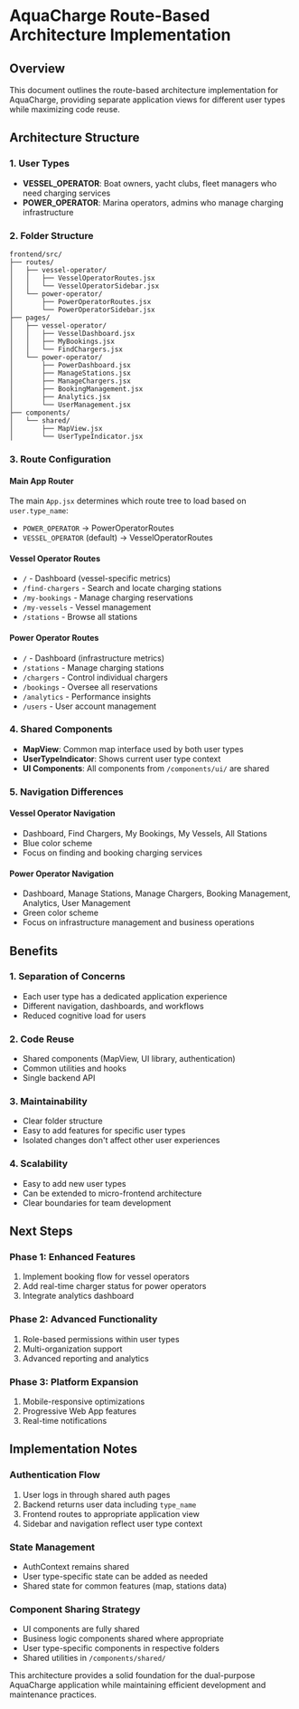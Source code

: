 # AquaCharge Route-Based Architecture Implementation

## Overview
This document outlines the route-based architecture implementation for AquaCharge, providing separate application views for different user types while maximizing code reuse.

## Architecture Structure

### 1. User Types
- **VESSEL_OPERATOR**: Boat owners, yacht clubs, fleet managers who need charging services
- **POWER_OPERATOR**: Marina operators, admins who manage charging infrastructure

### 2. Folder Structure
```
frontend/src/
├── routes/
│   ├── vessel-operator/
│   │   ├── VesselOperatorRoutes.jsx
│   │   └── VesselOperatorSidebar.jsx
│   └── power-operator/
│       ├── PowerOperatorRoutes.jsx
│       └── PowerOperatorSidebar.jsx
├── pages/
│   ├── vessel-operator/
│   │   ├── VesselDashboard.jsx
│   │   ├── MyBookings.jsx
│   │   └── FindChargers.jsx
│   └── power-operator/
│       ├── PowerDashboard.jsx
│       ├── ManageStations.jsx
│       ├── ManageChargers.jsx
│       ├── BookingManagement.jsx
│       ├── Analytics.jsx
│       └── UserManagement.jsx
├── components/
│   └── shared/
│       ├── MapView.jsx
│       └── UserTypeIndicator.jsx
```

### 3. Route Configuration

#### Main App Router
The main `App.jsx` determines which route tree to load based on `user.type_name`:
- `POWER_OPERATOR` → PowerOperatorRoutes
- `VESSEL_OPERATOR` (default) → VesselOperatorRoutes

#### Vessel Operator Routes
- `/` - Dashboard (vessel-specific metrics)
- `/find-chargers` - Search and locate charging stations
- `/my-bookings` - Manage charging reservations
- `/my-vessels` - Vessel management
- `/stations` - Browse all stations

#### Power Operator Routes
- `/` - Dashboard (infrastructure metrics)
- `/stations` - Manage charging stations
- `/chargers` - Control individual chargers
- `/bookings` - Oversee all reservations
- `/analytics` - Performance insights
- `/users` - User account management

### 4. Shared Components
- **MapView**: Common map interface used by both user types
- **UserTypeIndicator**: Shows current user type context
- **UI Components**: All components from `/components/ui/` are shared

### 5. Navigation Differences

#### Vessel Operator Navigation
- Dashboard, Find Chargers, My Bookings, My Vessels, All Stations
- Blue color scheme
- Focus on finding and booking charging services

#### Power Operator Navigation
- Dashboard, Manage Stations, Manage Chargers, Booking Management, Analytics, User Management
- Green color scheme
- Focus on infrastructure management and business operations

## Benefits

### 1. Separation of Concerns
- Each user type has a dedicated application experience
- Different navigation, dashboards, and workflows
- Reduced cognitive load for users

### 2. Code Reuse
- Shared components (MapView, UI library, authentication)
- Common utilities and hooks
- Single backend API

### 3. Maintainability
- Clear folder structure
- Easy to add features for specific user types
- Isolated changes don't affect other user experiences

### 4. Scalability
- Easy to add new user types
- Can be extended to micro-frontend architecture
- Clear boundaries for team development

## Next Steps

### Phase 1: Enhanced Features
1. Implement booking flow for vessel operators
2. Add real-time charger status for power operators
3. Integrate analytics dashboard

### Phase 2: Advanced Functionality
1. Role-based permissions within user types
2. Multi-organization support
3. Advanced reporting and analytics

### Phase 3: Platform Expansion
1. Mobile-responsive optimizations
2. Progressive Web App features
3. Real-time notifications

## Implementation Notes

### Authentication Flow
1. User logs in through shared auth pages
2. Backend returns user data including `type_name`
3. Frontend routes to appropriate application view
4. Sidebar and navigation reflect user type context

### State Management
- AuthContext remains shared
- User type-specific state can be added as needed
- Shared state for common features (map, stations data)

### Component Sharing Strategy
- UI components are fully shared
- Business logic components shared where appropriate
- User type-specific components in respective folders
- Shared utilities in `/components/shared/`

This architecture provides a solid foundation for the dual-purpose AquaCharge application while maintaining efficient development and maintenance practices.